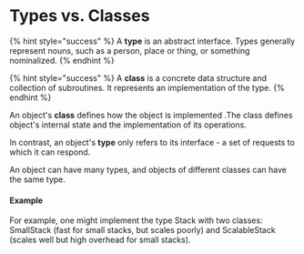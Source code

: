 # Types vs. Classes

{% hint style="success" %}
A **type** is an abstract interface. Types generally represent nouns, such as a person, place or thing, or something nominalized.
{% endhint %}

{% hint style="success" %}
A **class** is a concrete data structure and collection of subroutines. It represents an implementation of the type.
{% endhint %}

An object's **class** defines how the object is implemented .The class defines object's internal state and the implementation of its operations.

In contrast, an object's **type** only refers to its interface - a set of requests to which it can respond.

An object can have many types, and objects of different classes can have the same type.

#### Example

For example, one might implement the type Stack with two classes: SmallStack \(fast for small stacks, but scales poorly\) and ScalableStack \(scales well but high overhead for small stacks\).

